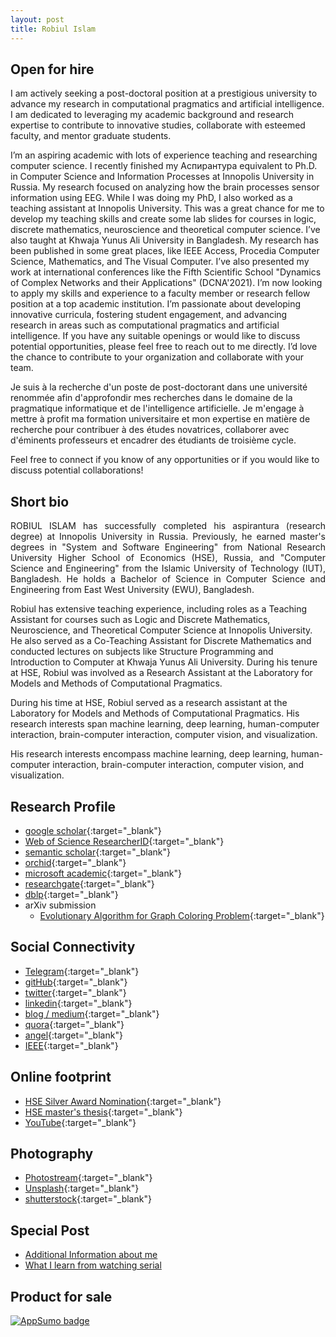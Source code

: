 ```yaml
---
layout: post
title: Robiul Islam 
--- 
```


## Open for hire 

I am actively seeking a post-doctoral position at a prestigious university to advance my research in computational pragmatics and artificial intelligence. I am dedicated to leveraging my academic background and research expertise to contribute to innovative studies, collaborate with esteemed faculty, and mentor graduate students. 

I’m an aspiring academic with lots of experience teaching and researching computer science. I recently finished my Аспирантура equivalent to Ph.D. in Computer Science and Information Processes at Innopolis University in Russia. My research focused on analyzing how the brain processes sensor information using EEG.
While I was doing my PhD, I also worked as a teaching assistant at Innopolis University. This was a great chance for me to develop my teaching skills and create some lab slides for courses in logic, discrete mathematics, neuroscience and theoretical computer science. I’ve also taught at Khwaja Yunus Ali University in Bangladesh.
My research has been published in some great places, like IEEE Access, Procedia Computer Science, Mathematics, and The Visual Computer. I’ve also presented my work at international conferences like the Fifth Scientific School "Dynamics of Complex Networks and their Applications" (DCNA'2021).
I’m now looking to apply my skills and experience to a faculty member or research fellow position at a top academic institution. I’m passionate about developing innovative curricula, fostering student engagement, and advancing research in areas such as computational pragmatics and artificial intelligence.
If you have any suitable openings or would like to discuss potential opportunities, please feel free to reach out to me directly. I’d love the chance to contribute to your organization and collaborate with your team.

Je suis à la recherche d'un poste de post-doctorant dans une université renommée afin d'approfondir mes recherches dans le domaine de la pragmatique informatique et de l'intelligence artificielle. Je m'engage à mettre à profit ma formation universitaire et mon expertise en matière de recherche pour contribuer à des études novatrices, collaborer avec d'éminents professeurs et encadrer des étudiants de troisième cycle.

Feel free to connect if you know of any opportunities or if you would like to discuss potential collaborations!






## Short bio


<p style='text-align: justify;'> ROBIUL ISLAM has successfully completed his aspirantura (research degree) at Innopolis University in Russia. Previously, he earned master's degrees in "System and Software Engineering" from National Research University Higher School of Economics (HSE), Russia, and "Computer Science and Engineering" from the Islamic University of Technology (IUT), Bangladesh. He holds a Bachelor of Science in Computer Science and Engineering from East West University (EWU), Bangladesh.

 Robiul has extensive teaching experience, including roles as a Teaching Assistant for courses such as Logic and Discrete Mathematics, Neuroscience, and Theoretical Computer Science at Innopolis University. He also served as a Co-Teaching Assistant for Discrete Mathematics and conducted lectures on subjects like Structure Programming and Introduction to Computer at Khwaja Yunus Ali University. During his tenure at HSE, Robiul was involved as a Research Assistant at the Laboratory for Models and Methods of Computational Pragmatics.

 During his time at HSE, Robiul served as a research assistant at the Laboratory for Models and Methods of Computational Pragmatics. His research interests span machine learning, deep learning, human-computer interaction, brain-computer interaction, computer vision, and visualization.

 His research interests encompass machine learning, deep learning, human-computer interaction, brain-computer interaction, computer vision, and visualization.
</p>


## Research Profile 

- [google scholar](https://scholar.google.com/citations?user=gjOAjPUAAAAJ&hl=en&authuser=1){:target="_blank"}
- [Web of Science ResearcherID](https://publons.com/researcher/3707219/robiul-islam/){:target="_blank"}
- [semantic scholar](https://www.semanticscholar.org/author/Robiul-Islam/51314321){:target="_blank"}
- [orchid](https://orcid.org/0000-0002-3704-8409){:target="_blank"}
- [microsoft academic](https://academic.microsoft.com/profile/j09i12g8-5355-4889-8e5g-ehj5i2h080e0/RobiulIslam/institutions?pi=1){:target="_blank"}
- [researchgate](https://www.researchgate.net/profile/Robiul_Islam){:target="_blank"}
- [dblp](https://dblp.uni-trier.de/pid/289/8477.html){:target="_blank"} 
- arXiv submission
    + [Evolutionary Algorithm for Graph Coloring Problem](http://arxiv.org/abs/2111.09743){:target="_blank"}
  


## Social Connectivity 

- [Telegram](https://t.me/connect2robiulchannel){:target="_blank"}
- [gitHub](https://github.com/connect2robiul){:target="_blank"}
- [twitter](https://twitter.com/connect2robiul){:target="_blank"}
- [linkedin](https://www.linkedin.com/in/connect2robiul/){:target="_blank"}
- [blog / medium](https://medium.com/@connect2robiul){:target="_blank"}
- [quora](https://www.quora.com/profile/Robiul-Islam-1){:target="_blank"}
- [angel](https://angel.co/connect2robiul){:target="_blank"}
- [IEEE](https://ieee-collabratec.ieee.org/app/p/connect2robiul){:target="_blank"}

## Online footprint 

- [HSE Silver Award Nomination](https://www.hse.ru/gold/cm/silver/2019/robiul){:target="_blank"}
- [HSE master's thesis](https://www.hse.ru/en/edu/vkr/366819729){:target="_blank"}
- [YouTube](https://www.youtube.com/channel/UCuqvECXNbppnYVabTC4muLw){:target="_blank"}

## Photography 

- [Photostream](https://www.flickr.com/photos/connect2robiul/){:target="_blank"}
- [Unsplash](https://unsplash.com/@connect2robiul){:target="_blank"}
- [shutterstock](https://www.shutterstock.com/g/conenct2robiul?rid=260163502){:target="_blank"}


## Special Post

- [Additional Information about me](https://t.me/connect2robiulchannel)
- [What I learn from watching serial](https://t.me/conenct2serial)

## Product for sale 

<a href="https://appsumo.com/products/how-to-motivate-students-while-teaching-via-cognitive-map?utm_source=badge" target="_blank" rel="noopener"><img src="https://appsumo2nuxt-cdn.appsumo.com/img/as-badge-featured.cf14670.png" alt="AppSumo badge"></a>

